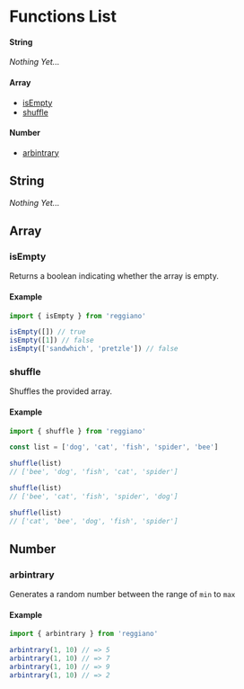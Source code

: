 # Functions List

<!-- tabs:start -->

#### **String**
*Nothing Yet...*
#### **Array**
- [isEmpty](verbs/masterlist.md?id=isempty)
- [shuffle](verbs/masterlist.md?id=shuffle)
#### **Number**
- [arbintrary](verbs/masterlist.md?id=arbintrary)
<!-- tabs:end -->

## String

*Nothing Yet...*

## Array

### isEmpty

Returns a boolean indicating whether the array is empty.

#### Example
```js
import { isEmpty } from 'reggiano'

isEmpty([]) // true
isEmpty([1]) // false
isEmpty(['sandwhich', 'pretzle']) // false
```

### shuffle

Shuffles the provided array.

#### Example
```js
import { shuffle } from 'reggiano'

const list = ['dog', 'cat', 'fish', 'spider', 'bee']

shuffle(list)
// ['bee', 'dog', 'fish', 'cat', 'spider']

shuffle(list)
// ['bee', 'cat', 'fish', 'spider', 'dog']

shuffle(list)
// ['cat', 'bee', 'dog', 'fish', 'spider']
```

## Number

### arbintrary

Generates a random number between the range of `min` to `max`

#### Example
```js
import { arbintrary } from 'reggiano'

arbintrary(1, 10) // => 5
arbintrary(1, 10) // => 7
arbintrary(1, 10) // => 9
arbintrary(1, 10) // => 2
```
